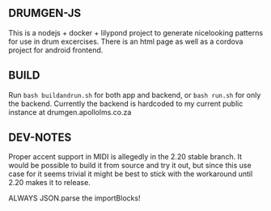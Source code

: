 DRUMGEN-JS
-------

This is a nodejs + docker + lilypond project to generate nicelooking patterns for use in drum excercises.
There is an html page as well as a cordova project for android frontend.

BUILD
---
Run `bash buildandrun.sh` for both app and backend, or `bash run.sh` for only the backend.
Currently the backend is hardcoded to my current public instance at drumgen.apollolms.co.za


DEV-NOTES
---------
Proper accent support in MIDI is allegedly in the 2.20 stable branch.
It would be possible to build it from source and try it out, but since
this use case for it seems trivial it might be best to stick with the
workaround until 2.20 makes it to release.

ALWAYS JSON.parse the importBlocks!
